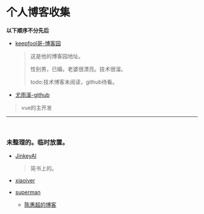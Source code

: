# 个人博客收集

**以下顺序不分先后**

- [keepfool哥-博客园](https://home.cnblogs.com/u/keepfool/)
  >这是他的博客园地址。
  >
  >性别男，已婚。老婆很漂亮。技术很溜。
  >
  >todo:技术博客未阅读，github待看。

   

- [尤雨溪-github](https://github.com/yyx990803)
> vue的主开发







---


​	 
### 未整理的。临时放置。
- [JinkeyAI](https://www.jianshu.com/u/8354f5625fe4)
  >简书上的。

- [xiaoiver](https://xiaoiver.github.io/tags.html)

- [superman](https://github.com/superman66)

  - [陈惠超的博客](http://chenhuichao.com/) 












